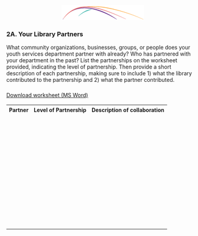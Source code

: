 <div style="text-align:center"><img src="/logo/Connectedlib-Logo-Graph.png"></div>

### 2A. Your Library Partners

What community organizations, businesses, groups, or people does your youth services department partner with already? Who has partnered with your department in the past? List the partnerships on the worksheet provided, indicating the level of partnership. Then provide a short description of each partnership, making sure to include 1) what the library contributed to the partnership and 2) what the partner contributed.

<a href="/assets/Partnerships_2A.docx" target="_blank"> <i class="fa fa-file-word-o" style="font-size:24px;color:blue;"></i> Download worksheet (MS Word)</a>


<table><tr>
<th colspan="1">Partner</th>
<th colspan="1">Level of Partnership</th>
<th colspan="1">Description of collaboration</th>
</tr>
<tr height="50">
<td></td>
<td></td>
<td></td>
</tr>
<tr height="50">
<td></td>
<td></td>
<td></td>
</tr>
<tr height="50">
<td></td>
<td></td>
<td></td>
</tr>
<tr height="50">
<td></td>
<td></td>
<td></td>
</tr>
<tr height="50">
<td></td>
<td></td>
<td></td>
</tr>
<tr height="50">
<td></td>
<td></td>
<td></td>
</tr>
</table>
